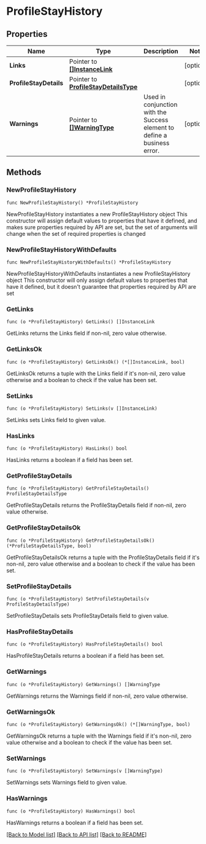 # ProfileStayHistory

## Properties

Name | Type | Description | Notes
------------ | ------------- | ------------- | -------------
**Links** | Pointer to [**[]InstanceLink**](InstanceLink.md) |  | [optional] 
**ProfileStayDetails** | Pointer to [**ProfileStayDetailsType**](ProfileStayDetailsType.md) |  | [optional] 
**Warnings** | Pointer to [**[]WarningType**](WarningType.md) | Used in conjunction with the Success element to define a business error. | [optional] 

## Methods

### NewProfileStayHistory

`func NewProfileStayHistory() *ProfileStayHistory`

NewProfileStayHistory instantiates a new ProfileStayHistory object
This constructor will assign default values to properties that have it defined,
and makes sure properties required by API are set, but the set of arguments
will change when the set of required properties is changed

### NewProfileStayHistoryWithDefaults

`func NewProfileStayHistoryWithDefaults() *ProfileStayHistory`

NewProfileStayHistoryWithDefaults instantiates a new ProfileStayHistory object
This constructor will only assign default values to properties that have it defined,
but it doesn't guarantee that properties required by API are set

### GetLinks

`func (o *ProfileStayHistory) GetLinks() []InstanceLink`

GetLinks returns the Links field if non-nil, zero value otherwise.

### GetLinksOk

`func (o *ProfileStayHistory) GetLinksOk() (*[]InstanceLink, bool)`

GetLinksOk returns a tuple with the Links field if it's non-nil, zero value otherwise
and a boolean to check if the value has been set.

### SetLinks

`func (o *ProfileStayHistory) SetLinks(v []InstanceLink)`

SetLinks sets Links field to given value.

### HasLinks

`func (o *ProfileStayHistory) HasLinks() bool`

HasLinks returns a boolean if a field has been set.

### GetProfileStayDetails

`func (o *ProfileStayHistory) GetProfileStayDetails() ProfileStayDetailsType`

GetProfileStayDetails returns the ProfileStayDetails field if non-nil, zero value otherwise.

### GetProfileStayDetailsOk

`func (o *ProfileStayHistory) GetProfileStayDetailsOk() (*ProfileStayDetailsType, bool)`

GetProfileStayDetailsOk returns a tuple with the ProfileStayDetails field if it's non-nil, zero value otherwise
and a boolean to check if the value has been set.

### SetProfileStayDetails

`func (o *ProfileStayHistory) SetProfileStayDetails(v ProfileStayDetailsType)`

SetProfileStayDetails sets ProfileStayDetails field to given value.

### HasProfileStayDetails

`func (o *ProfileStayHistory) HasProfileStayDetails() bool`

HasProfileStayDetails returns a boolean if a field has been set.

### GetWarnings

`func (o *ProfileStayHistory) GetWarnings() []WarningType`

GetWarnings returns the Warnings field if non-nil, zero value otherwise.

### GetWarningsOk

`func (o *ProfileStayHistory) GetWarningsOk() (*[]WarningType, bool)`

GetWarningsOk returns a tuple with the Warnings field if it's non-nil, zero value otherwise
and a boolean to check if the value has been set.

### SetWarnings

`func (o *ProfileStayHistory) SetWarnings(v []WarningType)`

SetWarnings sets Warnings field to given value.

### HasWarnings

`func (o *ProfileStayHistory) HasWarnings() bool`

HasWarnings returns a boolean if a field has been set.


[[Back to Model list]](../README.md#documentation-for-models) [[Back to API list]](../README.md#documentation-for-api-endpoints) [[Back to README]](../README.md)


